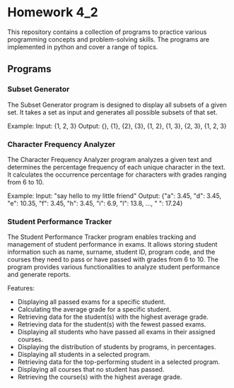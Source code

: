 # Homework 4_2

This repository contains a collection of programs to practice various programming concepts and problem-solving skills. The programs are implemented in python and cover a range of topics.

## Programs

### Subset Generator

The Subset Generator program is designed to display all subsets of a given set. It takes a set as input and generates all possible subsets of that set.

Example:
Input: {1, 2, 3}
Output: {}, {1}, {2}, {3}, {1, 2}, {1, 3}, {2, 3}, {1, 2, 3}

### Character Frequency Analyzer

The Character Frequency Analyzer program analyzes a given text and determines the percentage frequency of each unique character in the text. It calculates the occurrence percentage for characters with grades ranging from 6 to 10.

Example:
Input: "say hello to my little friend"
Output: {"a": 3.45, "d": 3.45, "e": 10.35, "f": 3.45, "h": 3.45, "i": 6.9, "l": 13.8, ..., " ": 17.24}

### Student Performance Tracker

The Student Performance Tracker program enables tracking and management of student performance in exams. It allows storing student information such as name, surname, student ID, program code, and the courses they need to pass or have passed with grades from 6 to 10. The program provides various functionalities to analyze student performance and generate reports.

Features:

- Displaying all passed exams for a specific student.
- Calculating the average grade for a specific student.
- Retrieving data for the student(s) with the highest average grade.
- Retrieving data for the student(s) with the fewest passed exams.
- Displaying all students who have passed all exams in their assigned courses.
- Displaying the distribution of students by programs, in percentages.
- Displaying all students in a selected program.
- Retrieving data for the top-performing student in a selected program.
- Displaying all courses that no student has passed.
- Retrieving the course(s) with the highest average grade.